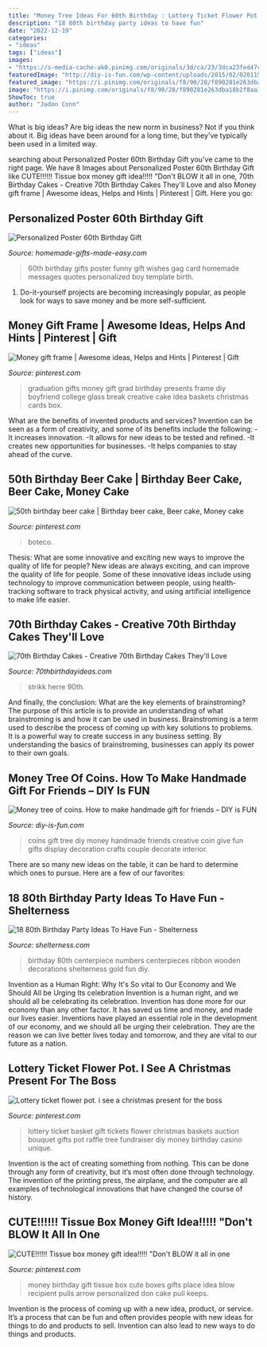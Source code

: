 ```yaml
---
title: "Money Tree Ideas For 60th Birthday : Lottery Ticket Flower Pot. I See A Christmas Present For The Boss"
description: "18 80th birthday party ideas to have fun"
date: "2022-12-19"
categories:
- "ideas"
tags: ["ideas"]
images:
- "https://s-media-cache-ak0.pinimg.com/originals/3d/ca/23/3dca23fed47cd24d71c85976663dc642.jpg"
featuredImage: "http://diy-is-fun.com/wp-content/uploads/2015/02/020115_1439_Moneytreeof10.jpg"
featured_image: "https://i.pinimg.com/originals/f8/90/28/f890281e263dba18b2f8aa3291760b66.jpg"
image: "https://i.pinimg.com/originals/f8/90/28/f890281e263dba18b2f8aa3291760b66.jpg"
ShowToc: true
author: "Jadon Conn"
---
```



What is big ideas?
Are big ideas the new norm in business? Not if you think about it. Big ideas have been around for a long time, but they’ve typically been used in a limited way.

	

		
searching about Personalized Poster 60th Birthday Gift you've came to the right page. We have 8 Images about Personalized Poster 60th Birthday Gift like CUTE!!!!!! Tissue box money gift idea!!!!! &quot;Don&#039;t BLOW it all in one, 70th Birthday Cakes - Creative 70th Birthday Cakes They&#039;ll Love and also Money gift frame | Awesome ideas, Helps and Hints | Pinterest | Gift. Here you go:
		
    
## Personalized Poster 60th Birthday Gift

<img loading=lazy src="https://www.homemade-gifts-made-easy.com/image-files/personalized-poster-60th-birthday-gift-boy-600x900.jpg" onerror="this.onerror=null;this.src='https://tse2.mm.bing.net/th?id=OIP.gXNdyXSjMy2wvicczhrqgQHaLH&amp;pid=15.1';" alt="Personalized Poster 60th Birthday Gift">

_Source: homemade-gifts-made-easy.com_

>60th birthday gifts poster funny gift wishes gag card homemade messages quotes personalized boy template birth. 

	

1. Do-it-yourself projects are becoming increasingly popular, as people look for ways to save money and be more self-sufficient.

    
## Money Gift Frame | Awesome Ideas, Helps And Hints | Pinterest | Gift

<img loading=lazy src="https://s-media-cache-ak0.pinimg.com/originals/3d/ca/23/3dca23fed47cd24d71c85976663dc642.jpg" onerror="this.onerror=null;this.src='https://tse4.mm.bing.net/th?id=OIP.V22BNw9pc6YIuJAYyL_5nwHaJ4&amp;pid=15.1';" alt="Money gift frame | Awesome ideas, Helps and Hints | Pinterest | Gift">

_Source: pinterest.com_

>graduation gifts money gift grad birthday presents frame diy boyfriend college glass break creative cake idea baskets christmas cards box. 

	

What are the benefits of invented products and services?
Invention can be seen as a form of creativity, and some of its benefits include the following: 
-It increases innovation. 
-It allows for new ideas to be tested and refined. 
-It creates new opportunities for businesses. 
-It helps companies to stay ahead of the curve.

    
## 50th Birthday Beer Cake | Birthday Beer Cake, Beer Cake, Money Cake

<img loading=lazy src="https://i.pinimg.com/originals/f8/90/28/f890281e263dba18b2f8aa3291760b66.jpg" onerror="this.onerror=null;this.src='https://tse4.mm.bing.net/th?id=OIP.hBZ-Na2jESVJJd2reNd34AHaJ4&amp;pid=15.1';" alt="50th birthday beer cake | Birthday beer cake, Beer cake, Money cake">

_Source: pinterest.com_

>boteco. 

	

Thesis: What are some innovative and exciting new ways to improve the quality of life for people?
New ideas are always exciting, and can improve the quality of life for people. Some of these innovative ideas include using technology to improve communication between people, using health-tracking software to track physical activity, and using artificial intelligence to make life easier.

    
## 70th Birthday Cakes - Creative 70th Birthday Cakes They&#039;ll Love

<img loading=lazy src="https://i1.wp.com/www.70thbirthdayideas.com/wp-content/uploads/2018/02/70th-birthday-cake-family-tree-design.jpg?resize=388%2C518&amp;ssl=1" onerror="this.onerror=null;this.src='https://tse3.mm.bing.net/th?id=OIP.eQnDd3Ig-E-mx5zpicbe_gAAAA&amp;pid=15.1';" alt="70th Birthday Cakes - Creative 70th Birthday Cakes They&#039;ll Love">

_Source: 70thbirthdayideas.com_

>strikk herre 90th. 

	

And finally, the conclusion: What are the key elements of brainstroming?
The purpose of this article is to provide an understanding of what brainstroming is and how it can be used in business. Brainstroming is a term used to describe the process of coming up with key solutions to problems. It is a powerful way to create success in any business setting. By understanding the basics of brainstroming, businesses can apply its power to their own goals.

    
## Money Tree Of Coins. How To Make Handmade Gift For Friends – DIY Is FUN

<img loading=lazy src="http://diy-is-fun.com/wp-content/uploads/2015/02/020115_1439_Moneytreeof10.jpg" onerror="this.onerror=null;this.src='https://tse3.mm.bing.net/th?id=OIP.Lkp3KDBXiLkivCjSrX-ssAAAAA&amp;pid=15.1';" alt="Money tree of coins. How to make handmade gift for friends – DIY is FUN">

_Source: diy-is-fun.com_

>coins gift tree diy money handmade friends creative coin give fun gifts display decoration crafts couple decorate interior. 

	

There are so many new ideas on the table, it can be hard to determine which ones to pursue. Here are a few of our favorites: 

    
## 18 80th Birthday Party Ideas To Have Fun - Shelterness

<img loading=lazy src="http://i.shelterness.com/2017/02/03-80th-birthday-centerpiece-with-wooden-numbers-and-ribbon.jpg" onerror="this.onerror=null;this.src='https://tse4.mm.bing.net/th?id=OIP.Mya7Ow8JeuFz2khBPmhFqQHaJ4&amp;pid=15.1';" alt="18 80th Birthday Party Ideas To Have Fun - Shelterness">

_Source: shelterness.com_

>birthday 80th centerpiece numbers centerpieces ribbon wooden decorations shelterness gold fun diy. 

	

Invention as a Human Right: Why It's So vital to Our Economy and We Should All be Urging Its celebration
Invention is a human right, and we should all be celebrating its celebration. Invention has done more for our economy than any other factor. It has saved us time and money, and made our lives easier.
Inventions have played an essential role in the development of our economy, and we should all be urging their celebration. They are the reason we can live better lives today and tomorrow, and they are vital to our future as a nation.

    
## Lottery Ticket Flower Pot. I See A Christmas Present For The Boss

<img loading=lazy src="https://s-media-cache-ak0.pinimg.com/736x/a0/b5/83/a0b58383eb9f98e8a84e755d977c24a2.jpg" onerror="this.onerror=null;this.src='https://tse3.mm.bing.net/th?id=OIP.qLz35pxwOf7cElbDYm06iQHaJ6&amp;pid=15.1';" alt="Lottery ticket flower pot. i see a christmas present for the boss">

_Source: pinterest.com_

>lottery ticket basket gift tickets flower christmas baskets auction bouquet gifts pot raffle tree fundraiser diy money birthday casino unique. 

	

Invention is the act of creating something from nothing. This can be done through any form of creativity, but it’s most often done through technology. The invention of the printing press, the airplane, and the computer are all examples of technological innovations that have changed the course of history.

    
## CUTE!!!!!! Tissue Box Money Gift Idea!!!!! &quot;Don&#039;t BLOW It All In One

<img loading=lazy src="https://i.pinimg.com/originals/53/7f/aa/537faaba8263fbf1b0e0f6d5ad54213e.jpg" onerror="this.onerror=null;this.src='https://tse2.mm.bing.net/th?id=OIP.xCIIRsLV8aPM0BoxvJyslgHaJ4&amp;pid=15.1';" alt="CUTE!!!!!! Tissue box money gift idea!!!!! &quot;Don&#039;t BLOW it all in one">

_Source: pinterest.com_

>money birthday gift tissue box cute boxes gifts place idea blow recipient pulls arrow personalized don cake pull keeps. 

	

Invention is the process of coming up with a new idea, product, or service. It’s a process that can be fun and often provides people with new ideas for things to do and products to sell. Invention can also lead to new ways to do things and products.

